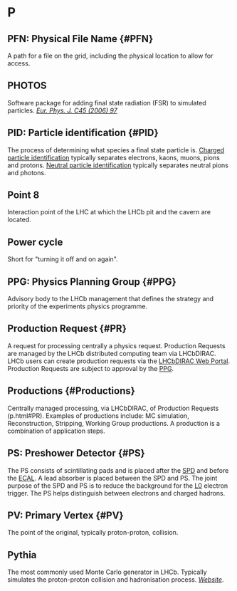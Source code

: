 # P

## PFN: Physical File Name {#PFN}

A path for a file on the grid, including the physical location to allow for access.

## PHOTOS

Software package for adding final state radiation (FSR) to simulated particles.
[_Eur. Phys. J. C45 (2006) 97_][]

[_Eur. Phys. J. C45 (2006) 97_]: https://doi.org/10.1016/0010-4655(91)90012-A

## PID: Particle identification {#PID}

The process of determining what species a final state particle is.
[Charged particle identification](https://twiki.cern.ch/twiki/bin/viewauth/LHCbPhysics/ChargedPID) typically separates electrons, kaons, muons, pions and protons.
[Neutral particle identification](https://twiki.cern.ch/twiki/bin/view/LHCbPhysics/CalorimeterObjectsToolsGroup) typically separates neutral pions and photons.

## Point 8

Interaction point of the LHC at which the LHCb pit and the cavern are located.

## Power cycle

Short for "turning it off and on again".

## PPG: Physics Planning Group {#PPG}

Advisory body to the LHCb management that defines the strategy and priority of the experiments physics programme.

## Production Request {#PR}

A request for processing centrally a physics request. Production Requests are managed by the LHCb distributed computing team via LHCbDIRAC. LHCb users can create production requests via the [LHCbDIRAC Web Portal](https://lhcb-portal-dirac.cern.ch/DIRAC/?view=tabs&theme=Grey&url_state=1|*LHCbDIRAC.ProductionRequestManager.classes.ProductionRequestManager). Production Requests are subject to approval by the [PPG](p.html#PPG).

## Productions {#Productions}

Centrally managed processing, via LHCbDIRAC, of Production Requests (p.html#PR). Examples of productions include: MC simulation, Reconstruction, Stripping, Working Group productions. A production is a combination of application steps.

## PS: Preshower Detector {#PS}

The PS consists of scintillating pads and is placed after the [SPD](glossary/s.html#SPD) and before the [ECAL](glossary/e.html#ECAL).
A lead absorber is placed between the SPD and PS.
The joint purpose of the SPD and PS is to reduce the background for the [L0](glossary/l.html#L0) electron trigger.
The PS helps distinguish between electrons and charged hadrons.

## PV: Primary Vertex {#PV}

The point of the original, typically proton-proton, collision.

## Pythia

The most commonly used Monte Carlo generator in LHCb.
Typically simulates the proton-proton collision and hadronisation process.
[_Website_](http://home.thep.lu.se/~torbjorn/Pythia.html).
